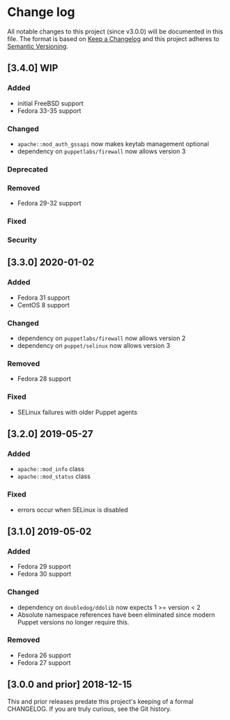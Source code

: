 <!--
This file is part of the doubledog-apache Puppet module.
Copyright 2018-2022 John Florian
SPDX-License-Identifier: GPL-3.0-or-later

Template

## [VERSION] WIP
### Added
### Changed
### Deprecated
### Removed
### Fixed
### Security

-->

# Change log

All notable changes to this project (since v3.0.0) will be documented in this file.  The format is based on [Keep a Changelog](http://keepachangelog.com/en/1.0.0/) and this project adheres to [Semantic Versioning](http://semver.org).

## [3.4.0] WIP
### Added
- initial FreeBSD support
- Fedora 33-35 support
### Changed
- `apache::mod_auth_gssapi` now makes keytab management optional
- dependency on `puppetlabs/firewall` now allows version 3
### Deprecated
### Removed
- Fedora 29-32 support
### Fixed
### Security

## [3.3.0] 2020-01-02
### Added
- Fedora 31 support
- CentOS 8 support
### Changed
- dependency on `puppetlabs/firewall` now allows version 2
- dependency on `puppet/selinux` now allows version 3
### Removed
- Fedora 28 support
### Fixed
- SELinux failures with older Puppet agents

## [3.2.0] 2019-05-27
### Added
- `apache::mod_info` class
- `apache::mod_status` class
### Fixed
- errors occur when SELinux is disabled

## [3.1.0] 2019-05-02
### Added
- Fedora 29 support
- Fedora 30 support
### Changed
- dependency on `doubledog/ddolib` now expects 1 >= version < 2
- Absolute namespace references have been eliminated since modern Puppet versions no longer require this.
### Removed
- Fedora 26 support
- Fedora 27 support

## [3.0.0 and prior] 2018-12-15

This and prior releases predate this project's keeping of a formal CHANGELOG.  If you are truly curious, see the Git history.
